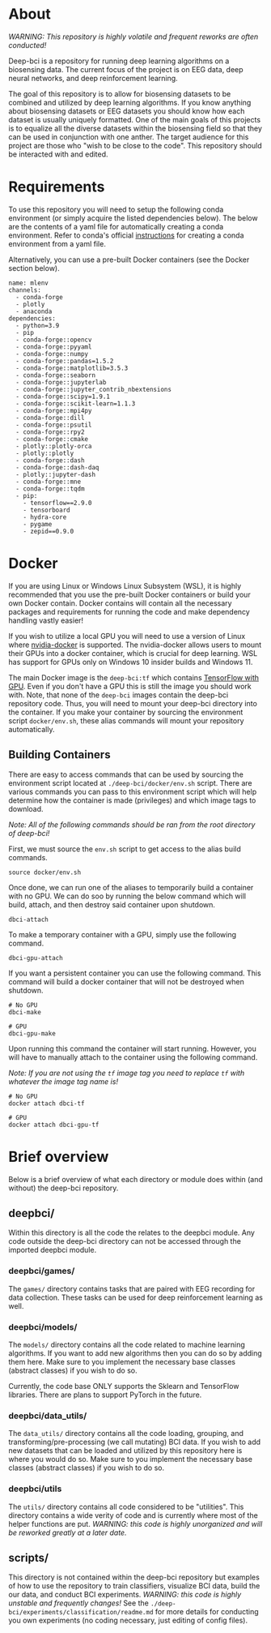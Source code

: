 # About
*WARNING: This repository is highly volatile and frequent reworks are often conducted!*

Deep-bci is a repository for running deep learning algorithms on a biosensing data. The current focus of the project is on EEG data, deep neural networks, and deep reinforcement learning. 

The goal of this repository is to allow for biosensing datasets to be combined and utilized by deep learning algorithms. If you know anything about biosensing datasets or EEG datasets you should know how each dataset is usually uniquely formatted. One of the main goals of this projects is to equalize all the diverse datasets within the biosensing field so that they can be used in conjunction with one anther. The target audience for this project are those who "wish to be close to the code". This repository should be interacted with and edited. 

# Requirements 
To use this repository you will need to setup the following conda environment (or simply acquire the listed dependencies below). The below are the contents of a yaml file for automatically creating a conda environment. Refer to conda's official [instructions](https://docs.conda.io/projects/conda/en/latest/user-guide/tasks/manage-environments.html#creating-an-environment-from-an-environment-yml-file) for creating a conda environment from a yaml file.

Alternatively, you can use a pre-built Docker containers (see the Docker section below).
```
name: mlenv
channels:
  - conda-forge
  - plotly
  - anaconda
dependencies:
  - python=3.9
  - pip
  - conda-forge::opencv
  - conda-forge::pyyaml
  - conda-forge::numpy
  - conda-forge::pandas=1.5.2
  - conda-forge::matplotlib=3.5.3
  - conda-forge::seaborn
  - conda-forge::jupyterlab
  - conda-forge::jupyter_contrib_nbextensions
  - conda-forge::scipy=1.9.1
  - conda-forge::scikit-learn=1.1.3 
  - conda-forge::mpi4py
  - conda-forge::dill
  - conda-forge::psutil
  - conda-forge::rpy2
  - conda-forge::cmake
  - plotly::plotly-orca
  - plotly::plotly
  - conda-forge::dash
  - conda-forge::dash-daq
  - plotly::jupyter-dash
  - conda-forge::mne
  - conda-forge::tqdm
  - pip:
    - tensorflow==2.9.0
    - tensorboard
    - hydra-core
    - pygame
    - zepid==0.9.0
```
# Docker

If you are using Linux or Windows Linux Subsystem (WSL), it is highly recommended that you use the pre-built Docker containers or build your own Docker contain. Docker contains will contain all the necessary packages and requirements for running the code and make dependency handling vastly easier!

If you wish to utilize a local GPU you will need to use a version of Linux where [nvidia-docker](https://docs.nvidia.com/ai-enterprise/deployment-guide/dg-docker.html) is supported. The nvidia-docker allows users to mount their GPUs into a docker container, which is crucial for deep learning. WSL has support for GPUs only on Windows 10 insider builds and Windows 11.

The main Docker image is the `deep-bci:tf` which contains [TensorFlow with GPU](https://hub.docker.com/repository/docker/bpoole908/deep-bci). Even if you don't have a GPU this is still the image you should work with. Note, that none of the `deep-bci` images contain the deep-bci repository code. Thus, you will need to mount your deep-bci directory into the container. If you make your container by sourcing the environment script  `docker/env.sh`, these alias commands will mount your repository automatically. 

## Building Containers
There are easy to access commands that can be used by sourcing the environment script located at `./deep-bci/docker/env.sh` script. There are various commands you can pass to this environment script which will help determine how the container is made (privileges) and which image tags to download.

*Note: All of the following commands should be ran from the root directory of deep-bci!*

First, we must source the `env.sh` script to get access to the alias build commands.
```
source docker/env.sh
```

Once done, we can run one of the aliases to temporarily build a container with no GPU. We can do soo by running the below command which will build, attach, and then destroy said container upon shutdown. 

```
dbci-attach
```

To make a temporary container with a GPU, simply use the following command.

```
dbci-gpu-attach
```

If you want a persistent container you can use the following command. This command will build a docker container that will not be destroyed when shutdown. 

```
# No GPU
dbci-make

# GPU
dbci-gpu-make
```

Upon running this command the container will start running. However, you will have to manually attach to the container using the following command.

*Note: If you are not using the `tf` image tag you need to replace `tf` with whatever the image tag name is!*

```
# No GPU
docker attach dbci-tf

# GPU
docker attach dbci-gpu-tf
```

# Brief overview
Below is a brief overview of what each directory or module does within (and without) the deep-bci repository.

## deepbci/ 
Within this directory is all the code the relates to the deepbci module. Any code outside the deep-bci directory can not be accessed through the imported deepbci module.

### deepbci/games/
The `games/` directory contains tasks that are paired with EEG recording for data collection. These tasks can be used for deep reinforcement learning as well.

### deepbci/models/
The `models/` directory contains all the code related to machine learning algorithms. If you want to add new algorithms then you can do so by adding them here. Make sure to you implement the necessary base classes (abstract classes) if you wish to do so.

Currently, the code base ONLY supports the Sklearn and TensorFlow libraries. There are plans to support PyTorch in the future.

### deepbci/data_utils/
The `data_utils/` directory contains all the code loading, grouping, and transforming/pre-processing (we call mutating) BCI data. If you wish to add new datasets that can be loaded and utilized by this repository here is where you would do so. Make sure to you implement the necessary base classes (abstract classes) if you wish to do so.

### deepbci/utils
The `utils/` directory contains all code considered to be "utilities". This directory contains a wide verity of code and is currently where most of the helper functions are put. *WARNING: this code is highly unorganized and will be reworked greatly at a later date.*

## scripts/
This directory is not contained within the deep-bci repository but examples of how to use the repository to train classifiers, visualize BCI data, build the our data, and conduct BCI experiments. *WARNING: this code is highly unstable and frequently changes!* See the `./deep-bci/experiments/classification/readme.md` for more details for conducting you own experiments (no coding necessary, just editing of config files).

